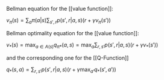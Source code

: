 
Bellman equation for the [[value function]]:

$v_{\pi}(s) = \sum_a \pi(a|s) \sum_{s', r} p(s', r| a, s) (r + \gamma v_{\pi}(s'))$

Bellman optimality equation for the [[value function]]:

$v_{*}(s) = \max_{a \in A(s)} q_{\pi*}(a, s) = \max_a \sum_{r, s'} p(s', r| a, s)(r + \gamma v_{*}(s'))$

and the corresponding one for the [[Q-Function]]

$q_{*}(s, a) = \sum_{r, s'} p(s', r| a, s)(r + \gamma \max_{a'} q_{*}(s', a'))$